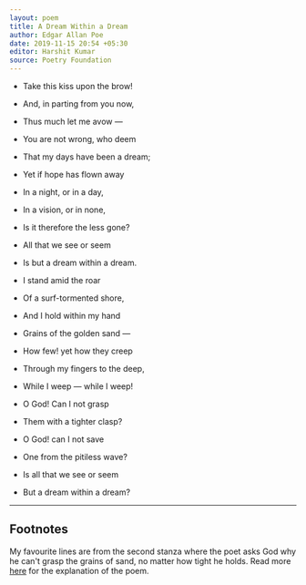 ```yaml
---
layout: poem
title: A Dream Within a Dream
author: Edgar Allan Poe
date: 2019-11-15 20:54 +05:30
editor: Harshit Kumar
source: Poetry Foundation
---
```


- Take this kiss upon the brow!
- And, in parting from you now,
- Thus much let me avow —
- You are not wrong, who deem
- That my days have been a dream;
- Yet if hope has flown away
- In a night, or in a day,
- In a vision, or in none,
- Is it therefore the less gone?
- All that we see or seem
- Is but a dream within a dream.

- I stand amid the roar
- Of a surf-tormented shore,
- And I hold within my hand
- Grains of the golden sand —
- How few! yet how they creep
- Through my fingers to the deep,
- While I weep — while I weep!
- O God! Can I not grasp
- Them with a tighter clasp?
- O God! can I not save
- One from the pitiless wave?
- Is all that we see or seem
- But a dream within a dream?

---

## Footnotes

My favourite lines are from the second stanza where the poet asks God why he can't grasp the grains of sand, no matter how tight he holds. Read more [here](https://owlcation.com/humanities/Analysis-of-Poem-A-Dream-Within-A-Dream-by-Edgar-Allan-Poe) for the explanation of the poem.
